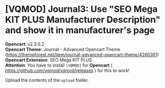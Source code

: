 # [VQMOD] Journal3: Use "SEO Mega KIT PLUS Manufacturer Description" and show it in manufacturer's page

**Opencart**: v2.3.0.2  
**Opencart Theme**: Journal - Advanced Opencart Theme (https://themeforest.net/item/journal-advanced-opencart-theme/4260361)  
**Opencart Extension**: SEO Mega KIT PLUS  
**Attention**: You have to install `[VQMOD]` for **Opencart** ( https://github.com/vqmod/vqmod/releases ) for this to work!

Upload the contents of the `upload` folder.
